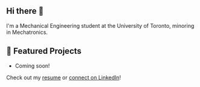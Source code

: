 ## Hi there 👋

I'm a Mechanical Engineering student at the University of Toronto, minoring in Mechatronics.

## 🚀 Featured Projects

- Coming soon!

Check out my [resume](https://drive.google.com/file/d/1mmF-VvlgzfkcYrQVvPVDv2-uD80gavU5/view?usp=sharing) or [connect on LinkedIn](https://www.linkedin.com/in/axel-pena-hernandez-907150265/)!
